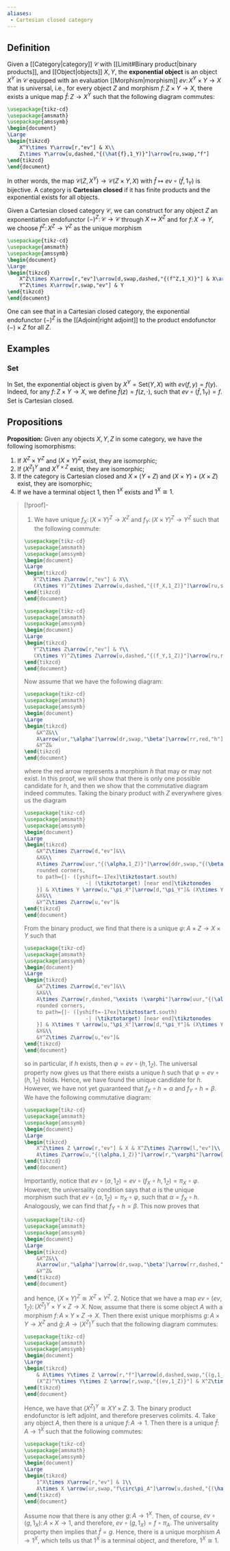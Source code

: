 ```yaml
---
aliases:
 - Cartesian closed category
---
```

## Definition
Given a [[Category|category]] $\mathcal{C}$ with [[Limit#Binary product|binary products]], and [[Object|objects]] $X,Y$, the **exponential object** is an object $X^Y$ in $\mathcal{C}$ equipped with an evaluation [[Morphism|morphism]] $ev\colon X^Y\times Y\to X$ that is universal, i.e., for every object $Z$ and morphism $f\colon Z\times Y\to X$, there exists a unique map $\hat{f}\colon Z\to X^Y$ such that the following diagram commutes:
```tikz
\usepackage{tikz-cd}
\usepackage{amsmath}
\usepackage{amssymb}
\begin{document}
\Large
\begin{tikzcd}
    X^Y\times Y\arrow[r,"ev"] & X\\
    Z\times Y\arrow[u,dashed,"{(\hat{f},1_Y)}"]\arrow[ru,swap,"f"]
\end{tikzcd}
\end{document}
```
In other words, the map $\mathcal{C}(Z, X^Y)\to \mathcal{C}(Z\times Y, X)$ with $\hat{f}\mapsto ev\circ (\hat{f},1_Y)$ is bijective. A category is **Cartesian closed** if it has finite products and the exponential exists for all objects.

Given a Cartesian closed category $\mathcal{C}$, we can construct for any object $Z$ an exponentiation endofunctor $(-)^Z\colon \mathcal{C}\to\mathcal{C}$ through $X\mapsto X^Z$ and for $f\colon X\to Y$, we choose $f^Z\colon X^Z\to Y^Z$ as the unique morphism
```tikz
\usepackage{tikz-cd}
\usepackage{amsmath}
\usepackage{amssymb}
\begin{document}
\Large
\begin{tikzcd}
	X^Z\times X\arrow[r,"ev"]\arrow[d,swap,dashed,"{(f^Z,1_X)}"] & X\arrow[d,"f"]\\
	Y^Z\times X\arrow[r,swap,"ev"] & Y
\end{tikzcd}
\end{document}
```

One can see that in a Cartesian closed category, the exponential endofunctor $(-)^Z$ is the [[Adjoint|right adjoint]] to the product endofunctor $(-)\times Z$ for all $Z$.
## Examples
### $\mathrm{Set}$
In $\mathrm{Set}$, the exponential object is given by $X^Y = \mathrm{Set}(Y,X)$ with $ev(f,y) = f(y)$. Indeed, for any $f\colon Z\times Y\to X$, we define $\hat{f}(z) = f(z,\cdot)$, such that $ev\circ (\hat{f},1_Y) = f$.
$\mathrm{Set}$ is Cartesian closed.
## Propositions
**Proposition:** Given any objects $X,Y,Z$ in some category, we have the following isomorphisms:
1. If $X^Z\times Y^Z$ and $(X\times Y)^Z$ exist, they are isomorphic;
2. If $(X^Z)^Y$ and $X^{Y\times Z}$ exist, they are isomorphic;
3. If the category is Cartesian closed and $X\times (Y+Z)$ and $(X\times Y)+(X\times Z)$ exist, they are isomorphic;
4. If we have a terminal object $1$, then $1^X$ exists and $1^X\cong 1$.
>[!proof]-
>1. We have unique $f_X\colon (X\times Y)^Z\to X^Z$ and $f_Y\colon (X\times Y)^Z\to Y^Z$ such that the following commute:
>	```tikz
>	\usepackage{tikz-cd}
>	\usepackage{amsmath}
>	\usepackage{amssymb}
>	\begin{document}
>	\Large
>	\begin{tikzcd}
> 	   X^Z\times Z\arrow[r,"ev"] & X\\
> 	   (X\times Y)^Z\times Z\arrow[u,dashed,"{(f_X,1_Z)}"]\arrow[ru,swap,"\pi_X\circ ev"]
>	\end{tikzcd}
>	\end{document}
>	```
>	```tikz
>	\usepackage{tikz-cd}
>	\usepackage{amsmath}
>	\usepackage{amssymb}
>	\begin{document}
>	\Large
>	\begin{tikzcd}
> 	   Y^Z\times Z\arrow[r,"ev"] & Y\\
> 	   (X\times Y)^Z\times Z\arrow[u,dashed,"{(f_Y,1_Z)}"]\arrow[ru,red,swap,"\pi_Y\circ ev"]
>	\end{tikzcd}
>	\end{document}
>	```
>	Now assume that we have the following diagram:
>	```tikz
>	\usepackage{tikz-cd}
>	\usepackage{amsmath}
>	\usepackage{amssymb}
>	\begin{document}
>	\Large
>	\begin{tikzcd}
>		&X^Z&\\
>		A\arrow[ur,"\alpha"]\arrow[dr,swap,"\beta"]\arrow[rr,red,"h"] & & (X\times Y)^Z\arrow[ul,swap,"f_X"]\arrow[dl,"f_Y"]\\
>		&Y^Z&
>	\end{tikzcd}
>	\end{document}
>	```
>	where the red arrow represents a morphism $h$ that may or may not exist. In this proof, we will show that there is only one possible candidate for $h$, and then we show that the commutative diagram indeed commutes.
>	Taking the binary product with $Z$ everywhere gives us the diagram
>	```tikz
>	\usepackage{tikz-cd}
>	\usepackage{amsmath}
>	\usepackage{amssymb}
>	\begin{document}
>	\Large
>	\begin{tikzcd}
>		&X^Z\times Z\arrow[d,"ev"]&\\
>		&X&\\
>		A\times Z\arrow[uur,"{(\alpha,1_Z)}"]\arrow[ddr,swap,"{(\beta,1_Z)}"]\arrow[rr,red,swap,"{(h,1_Z)}",
>		rounded corners,
>		to path={|- ([yshift=-17ex]\tikztostart.south)
>						-| (\tikztotarget) [near end]\tikztonodes
>		}] & X\times Y \arrow[u,"\pi_X"]\arrow[d,"\pi_Y"]& (X\times Y)^Z\times Z\arrow[uul,swap,"{(f_X,1_Z)}"]\arrow[ddl,"{(f_Y,1_Z)}"]\arrow[l,"ev"]\\
>		&Y&\\
>		&Y^Z\times Z\arrow[u,"ev"]&
>	\end{tikzcd}
>	\end{document}
>	```
>	From the binary product, we find that there is a unique $\varphi\colon A\times Z \to X\times Y$ such that
>	```tikz
>	\usepackage{tikz-cd}
>	\usepackage{amsmath}
>	\usepackage{amssymb}
>	\begin{document}
>	\Large
>	\begin{tikzcd}
>		&X^Z\times Z\arrow[d,"ev"]&\\
>		&X&\\
>		A\times Z\arrow[r,dashed,"\exists !\varphi"]\arrow[uur,"{(\alpha,1_Z)}"]\arrow[ddr,swap,"{(\beta,1_Z)}"]\arrow[rr,red,swap,"{(h,1_Z)}",
>		rounded corners,
>		to path={|- ([yshift=-17ex]\tikztostart.south)
>						-| (\tikztotarget) [near end]\tikztonodes
>		}] & X\times Y \arrow[u,"\pi_X"]\arrow[d,"\pi_Y"]& (X\times Y)^Z\times Z\arrow[uul,swap,"{(f_X,1_Z)}"]\arrow[ddl,"{(f_Y,1_Z)}"]\arrow[l,"ev"]\\
>		&Y&\\
>		&Y^Z\times Z\arrow[u,"ev"]&
>	\end{tikzcd}
>	\end{document}
>	```
>	so in particular, if $h$ exists, then $\varphi = ev\circ (h,1_Z)$. The universal property now gives us that there exists a unique $h$ such that $\varphi = ev\circ (h,1_Z)$ holds. Hence, we have found the unique candidate for $h$. However, we have not yet guaranteed that $f_X\circ h = \alpha$ and $f_Y\circ h = \beta$. We have the following commutative diagram:
>	```tikz
>	\usepackage{tikz-cd}
>	\usepackage{amsmath}
>	\usepackage{amssymb}
>	\begin{document}
>	\Large
>	\begin{tikzcd}
>		X^Z\times Z \arrow[r,"ev"] & X & X^Z\times Z\arrow[l,"ev"]\\
>		A\times Z\arrow[u,"{(\alpha,1_Z)}"]\arrow[r,"\varphi"]\arrow[rr,dashed,bend right,swap,"{(h,1_Z)}"] & X\times Y\arrow[u,"\pi_X"] & (X\times Y)^Z\times Z \arrow[u,"{(f_X,1_Z)}"]
>	\end{tikzcd}
>	\end{document}
>	```
>	Importantly, notice that $ev\circ (\alpha,1_Z) = ev\circ (f_X\circ h,1_Z) = \pi_X\circ \varphi$. However, the universality condition says that $\alpha$ is the unique morphism such that $ev\circ (\alpha,1_Z) = \pi_X\circ \varphi$, such that $\alpha = f_X\circ h$. Analogously, we can find that $f_Y\circ h = \beta$. This now proves that
>	```tikz
>	\usepackage{tikz-cd}
>	\usepackage{amsmath}
>	\usepackage{amssymb}
>	\begin{document}
>	\Large
>	\begin{tikzcd}
>		&X^Z&\\
>		A\arrow[ur,"\alpha"]\arrow[dr,swap,"\beta"]\arrow[rr,dashed,"\exists !h"] & & (X\times Y)^Z\arrow[ul,swap,"f_X"]\arrow[dl,"f_Y"]\\
>		&Y^Z&
>	\end{tikzcd}
>	\end{document}
>	```
>	and hence, $(X\times Y)^Z \cong X^Z\times Y^Z$.
>2. Notice that we have a map $ev\circ (ev,1_Z)\colon (X^Z)^Y\times Y\times Z\to X$. Now, assume that there is some object $A$ with a morphism $f\colon A\times Y\times Z\to X$. Then there exist unique morphisms $g\colon A\times Y\to X^Z$ and $\hat{g}\colon A\to (X^Z)^Y$ such that the following diagram commutes:
>	```tikz
>	\usepackage{tikz-cd}
>	\usepackage{amsmath}
>	\usepackage{amssymb}
>	\begin{document}
>	\Large
>	\begin{tikzcd}
>		& A\times Y\times Z \arrow[r,"f"]\arrow[d,dashed,swap,"{(g,1_{Z})}"]\arrow[dl,dashed,swap,"{(\hat{g}, 1_{Y\times Z})}"] & X\\
>		(X^Z)^Y\times Y\times Z \arrow[r,swap,"{(ev,1_Z)}"] & X^Z\times Z \arrow[ur,swap,"ev"] &
>	\end{tikzcd}
>	\end{document}
>	```
>	Hence, we have that $(X^Z)^Y \cong X{Y\times Z}$.
>3. The binary product endofunctor is left adjoint, and therefore preserves colimits.
>4. Take any object $A$, then there is a unique $f\colon A\to 1$. Then there is a unique $\hat{f}\colon A\to 1^X$ such that the following commutes:
>	```tikz
>	\usepackage{tikz-cd}
>	\usepackage{amsmath}
>	\usepackage{amssymb}
>	\begin{document}
>	\Large
>	\begin{tikzcd}
>		1^X\times X\arrow[r,"ev"] & 1\\
>		A\times X \arrow[ur,swap,"f\circ\pi_A"]\arrow[u,dashed,"{(\hat{f},1_X)}"]
>	\end{tikzcd}
>	\end{document}
>	```
>	Assume now that there is any other $g\colon A\to 1^X$. Then, of course, $ev\circ (g,1_X)\colon A\times X\to 1$, and therefore, $ev\circ(g,1_X) = f\circ\pi_A$. The universality property then implies that $\hat{f}=g$. Hence, there is a unique morphism $A\to 1^X$, which tells us that $1^X$ is a terminal object, and therefore, $1^X\cong 1$.

